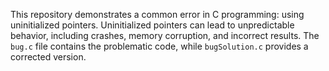This repository demonstrates a common error in C programming: using uninitialized pointers.  Uninitialized pointers can lead to unpredictable behavior, including crashes, memory corruption, and incorrect results. The `bug.c` file contains the problematic code, while `bugSolution.c` provides a corrected version.